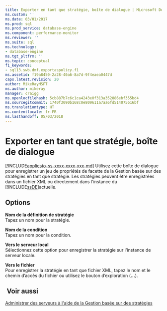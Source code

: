 ```yaml
---
title: Exporter en tant que stratégie, boîte de dialogue | Microsoft Docs
ms.custom: ''
ms.date: 03/01/2017
ms.prod: sql
ms.prod_service: database-engine
ms.component: performance-monitor
ms.reviewer: ''
ms.suite: sql
ms.technology:
- database-engine
ms.tgt_pltfrm: ''
ms.topic: conceptual
f1_keywords:
- sql13.swb.dmf.exportaspolicy.f1
ms.assetid: f19a8450-2a28-40a6-8a7d-9f4eaea0447d
caps.latest.revision: 20
author: MikeRayMSFT
ms.author: mikeray
manager: craigg
ms.openlocfilehash: 5cb887b7c6c1ca4243e0f313a352886ebf355bd4
ms.sourcegitcommit: 1740f3090b168c0e809611a7aa6fd514075616bf
ms.translationtype: HT
ms.contentlocale: fr-FR
ms.lasthandoff: 05/03/2018
---
```

# <a name="export-as-policy-dialog-box"></a>Exporter en tant que stratégie, boîte de dialogue
[!INCLUDE[appliesto-ss-xxxx-xxxx-xxx-md](../../includes/appliesto-ss-xxxx-xxxx-xxx-md.md)]
  Utilisez cette boîte de dialogue pour enregistrer un jeu de propriétés de facette de la Gestion basée sur des stratégies en tant que stratégie. Les stratégies peuvent être enregistrées dans un fichier XML ou directement dans l'instance du [!INCLUDE[ssDE](../../includes/ssde-md.md)]actuelle.  
  
## <a name="options"></a>Options  
 **Nom de la définition de stratégie**  
 Tapez un nom pour la stratégie.  
  
 **Nom de la condition**  
 Tapez un nom pour la condition.  
  
 **Vers le serveur local**  
 Sélectionnez cette option pour enregistrer la stratégie sur l'instance de serveur locale.  
  
 **Vers le fichier**  
 Pour enregistrer la stratégie en tant que fichier XML, tapez le nom et le chemin d’accès du fichier ou utilisez le bouton d’exploration (**...**).  
  
## <a name="see-also"></a> Voir aussi  
 [Administrer des serveurs à l'aide de la Gestion basée sur des stratégies](../../relational-databases/policy-based-management/administer-servers-by-using-policy-based-management.md)  
  
  
